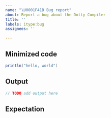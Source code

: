 ```yaml
---
name: "\U0001F41B Bug report"
about: Report a bug about the Dotty Compiler
title: ''
labels: itype:bug
assignees: ''

---
```


## Minimized code

```Scala
println("hello, world")
```

## Output

```scala
// TODO add output here
```

## Expectation

